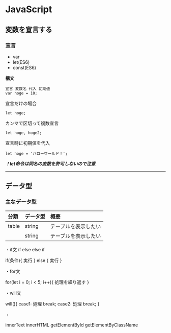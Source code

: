 # JavaScript

## 変数を宣言する

### 宣言
* var
* let(ES6)
* const(ES6)

**構文**

```javascript:title
宣言 変数名 代入 初期値
var hoge = 10;
```
宣言だけの場合
```javascript:title
let hoge;
```
カンマで区切って複数宣言
```javascript:title
let hoge, hoge2;
```
宣言時に初期値を代入
```javascript:title
let hoge = 'ハローワールド！';
```
***！let命令は同名の変数を許可しないので注意***
*****


## データ型

### 主なデータ型




|分類|データ型|概要|
|:---|:---|:---|
|table|string|テーブルを表示したい|
      |string|テーブルを表示したい|


・if文
  if
  else
  else if

  if(条件){
    実行
  } else {
    実行
  }

・for文

  for(let i = 0; i < 5; i++){
    処理を繰り返す
  }

・will文

  will(){
    case1:
    処理
    break;
    case2:
    処理
    break;
  }

・

innerText
innerHTML
getElementById
getElementByClassName
